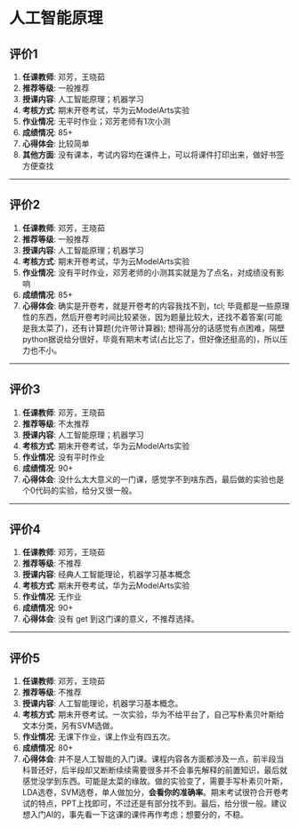 # 人工智能原理

## 评价1

1. **任课教师**: 邓芳，王晓茹
2. **推荐等级**: 一般推荐
3. **授课内容**: 人工智能原理；机器学习
4. **考核方式**: 期末开卷考试，华为云ModelArts实验
5. **作业情况**: 无平时作业；邓芳老师有1次小测
6. **成绩情况**: 85+
7. **心得体会**: 比较简单
8. **其他方面**: 没有课本，考试内容均在课件上，可以将课件打印出来，做好书签方便查找

---

## 评价2

1. **任课教师**: 邓芳，王晓茹
2. **推荐等级**: 一般推荐
3. **授课内容**: 人工智能原理；机器学习
4. **考核方式**: 期末开卷考试，华为云ModelArts实验
5. **作业情况**: 没有平时作业，邓芳老师的小测其实就是为了点名，对成绩没有影响
6. **成绩情况**: 85+
7. **心得体会**: 确实是开卷考，就是开卷考的内容我找不到，tcl; 毕竟都是一些原理性的东西，然后开卷考时间比较紧张，因为题量比较大，还找不着答案(可能是我太菜了)，还有计算题(允许带计算器); 想得高分的话感觉有点困难，隔壁python据说给分很好，毕竟有期末考试(占比忘了，但好像还挺高的)，所以压力也不小。

---

## 评价3

1. **任课教师**: 邓芳，王晓茹
2. **推荐等级**: 不太推荐
3. **授课内容**: 人工智能原理；机器学习
4. **考核方式**: 期末开卷考试，华为云ModelArts实验
5. **作业情况**: 没有平时作业
6. **成绩情况**: 90+
7. **心得体会**: 没什么太大意义的一门课，感觉学不到啥东西，最后做的实验也是个0代码的实验，给分又很一般。

---

## 评价4

1. **任课教师**: 邓芳，王晓茹
2. **推荐等级**: 不推荐
3. **授课内容**: 经典人工智能理论，机器学习基本概念
4. **考核方式**: 期末开卷考试，华为云ModelArts实验
5. **作业情况**: 无作业
6. **成绩情况**: 90+
7. **心得体会**: 没有 get 到这门课的意义，不推荐选择。

---

## 评价5

1. **任课教师**: 邓芳，王晓茹
2. **推荐等级**: 不推荐
3. **授课内容**: 人工智能理论，机器学习基本概念。
4. **考核方式**: 期末开卷考试。一次实验，华为不给平台了，自己写朴素贝叶斯给文本分类，另有SVM选做。
5. **作业情况**: 无课下作业，课上作业有四五次。
6. **成绩情况**: 80+
7. **心得体会**: 并不是人工智能的入门课。课程内容各方面都涉及一点，前半段当科普还好，后半段却又断断续续需要很多并不会事先解释的前置知识，最后就感觉没学到东西。可能是太菜的缘故。做的实验变了，需要手写朴素贝叶斯，LDA选卷，SVM选卷，单人做加分，**会看你的准确率**。期末考试很符合开卷考试的特点，PPT上找即可，不过还是有部分找不到。最后，给分很一般。建议想入门AI的，事先看一下这课的课件再作考虑；想要分的，不稳。
